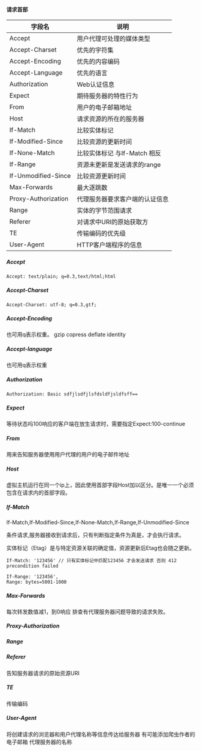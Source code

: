 #### 请求首部 ####

字段名 | 说明
--|--
Accept | 用户代理可处理的媒体类型
Accept-Charset | 优先的字符集
Accept-Encoding | 优先的内容编码
Accept-Language | 优先的语言
Authorization | Web认证信息
Expect | 期待服务器的特性行为
From | 用户的电子邮箱地址
Host | 请求资源的所在的服务器
If-Match | 比较实体标记
If-Modified-Since | 比较资源的更新时间
If-None-Match | 比较实体标记 与If-Match 相反
If-Range | 资源未更新是发送请求的range
If-Unmodified-Since | 比较资源更新时间
Max-Forwards | 最大逐跳数
Proxy-Authorization | 代理服务器要求客户端的认证信息
Range | 实体的字节范围请求
Referer | 对请求中URI的原始获取方
TE | 传输编码的优先级
User-Agent | HTTP客户端程序的信息


##### Accept #####

```
Accept: text/plain; q=0.3,text/html;html
```
##### Accept-Charset #####

```
Accept-Charset: utf-8; q=0.3,gtf;
```

##### Accept-Encoding #####

也可用q表示权重。 gzip copress deflate identity

##### Accept-language #####
也可用q表示权重

##### Authorization #####
```
Authorization: Basic sdfjlsdfjlsfdsldfjsldfsff==
```

##### Expect #####
等待状态吗100响应的客户端在放生请求时，需要指定Expect:100-continue

##### From #####
用来告知服务器使用用户代理的用户的电子邮件地址
##### Host #####
虚拟主机运行在同一个ip上，因此使用首部字段Host加以区分。是唯一一个必须包含在请求内的首部字段。

##### If-Match #####
If-Match,If-Modified-Since,If-None-Match,If-Range,If-Unmodified-Since

条件请求,服务器接收到请求后，只有判断指定条件为真是，才会执行请求。

实体标记（Etag）是与特定资源关联的确定值，资源更新后Etag也会随之更新。
```
If-Match: '123456' // 只有实体标记中匹配123456 才会发送请求 否则 412 precondition failed
```
```
If-Range: '123456',
Range: bytes=5001-1000
```

##### Max-Forwards #####

每次转发数值减1，到0响应
排查有代理服务器问题导致的请求失败。

##### Proxy-Authorization #####

##### Range #####

##### Referer #####

告知服务器请求的原始资源URI

##### TE #####

传输编码

##### User-Agent #####

将创建请求的浏览器和用户代理名称等信息传达给服务器
有可能添加爬虫作者的电子邮箱 代理服务器的名称

